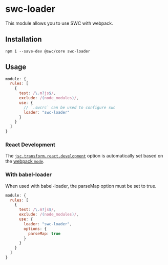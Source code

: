 # swc-loader

This module allows you to use SWC with webpack.

## Installation

```plaintext
npm i --save-dev @swc/core swc-loader
```

## Usage

```js
module: {
  rules: [
    {
      test: /\.m?js$/,
      exclude: /(node_modules)/,
      use: {
        // `.swcrc` can be used to configure swc
        loader: "swc-loader"
      }
    }
  ]
}
```

### React Development

The [`jsc.transform.react.development`](/docs/configuration/compilation#jsctransformreactdevelopment) option is automatically set based on the [webpack `mode`](https://webpack.js.org/configuration/mode/).

### With babel-loader

When used with babel-loader, the parseMap option must be set to true.

```js
module: {
  rules: [
    {
      test: /\.m?js$/,
      exclude: /(node_modules)/,
      use: {
        loader: "swc-loader",
        options: {
          parseMap: true
        }
      }
    }
  ]
}
```
